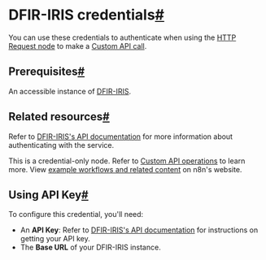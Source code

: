 [](https://github.com/n8n-io/n8n-docs/edit/main/docs/integrations/builtin/credentials/dfiriris.md "Edit this page")

# DFIR-IRIS credentials[#](#dfir-iris-credentials "Permanent link")

You can use these credentials to authenticate when using the [HTTP Request node](../../core-nodes/n8n-nodes-base.httprequest/) to make a [Custom API call](../../../custom-operations/).

## Prerequisites[#](#prerequisites "Permanent link")

An accessible instance of [DFIR-IRIS](https://docs.dfir-iris.org/latest/getting_started/).

## Related resources[#](#related-resources "Permanent link")

Refer to [DFIR-IRIS's API documentation](https://docs.dfir-iris.org/operations/api/) for more information about authenticating with the service.

This is a credential-only node. Refer to [Custom API operations](../../../custom-operations/) to learn more. View [example workflows and related content](https://n8n.io/integrations/dfir-iris/) on n8n's website.

## Using API Key[#](#using-api-key "Permanent link")

To configure this credential, you'll need:

*   An **API Key**: Refer to [DFIR-IRIS's API documentation](https://docs.dfir-iris.org/operations/api/) for instructions on getting your API key.
*   The **Base URL** of your DFIR-IRIS instance.